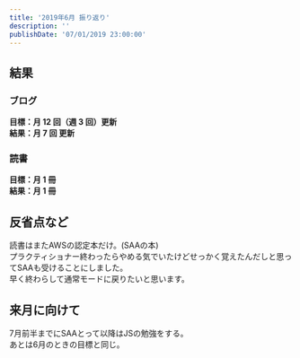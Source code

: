 ```yaml
---
title: '2019年6月 振り返り'
description: ''
publishDate: '07/01/2019 23:00:00'
---
```


<h2>結果</h2>

<h3>ブログ</h3>

<p><strong>目標：月 12 回（週 3 回）更新</strong><br/>
<strong>結果：月 7 回 更新</strong></p>

<h3>読書</h3>

<p><strong>目標：月 1 冊</strong><br/>
<strong>結果：月 1 冊</strong></p>

<h2>反省点など</h2>

<p>読書はまたAWSの認定本だけ。(SAAの本)<br/>
プラクティショナー終わったらやめる気でいたけどせっかく覚えたんだしと思ってSAAも受けることにしました。<br/>
早く終わらして通常モードに戻りたいと思います。</p>

<h2>来月に向けて</h2>

<p>7月前半までにSAAとって以降はJSの勉強をする。<br/>
あとは6月のときの目標と同じ。</p>
